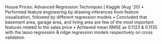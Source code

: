 House Prices: Advanced Regression Techniques | Kaggle                                                                (Aug '20)
• Performed feature engineering by drawing inferences from feature visualization, followed by different regression models
• Concluded that basement area, garage area, and living area are few of the most important features related to the sales price
• Achieved mean RMSE as 0.1123 & 0.1135 with the lasso regression &  ridge regression models respectively on cross validation
